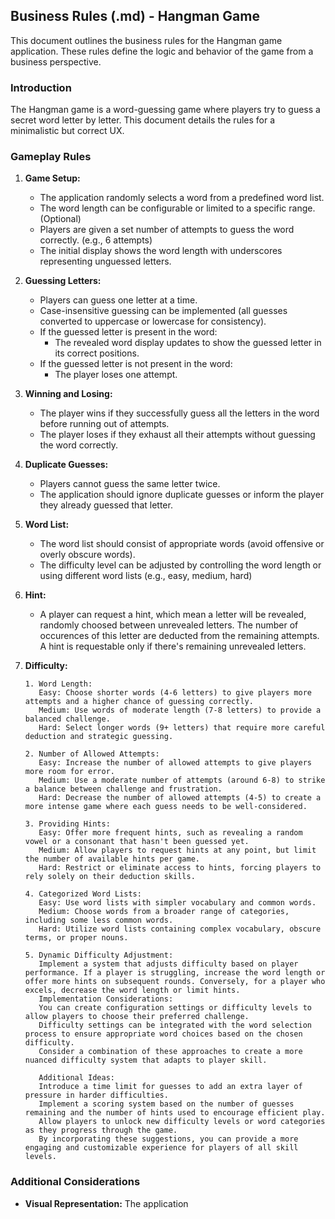 ## Business Rules (.md) - Hangman Game

This document outlines the business rules for the Hangman game application. These rules define the logic and behavior of the game from a business perspective.

### Introduction

The Hangman game is a word-guessing game where players try to guess a secret word letter by letter. 
This document details the rules for a minimalistic but correct UX.

### Gameplay Rules


1. **Game Setup:**
    * The application randomly selects a word from a predefined word list.
    * The word length can be configurable or limited to a specific range. (Optional)
    * Players are given a set number of attempts to guess the word correctly. (e.g., 6 attempts)
    * The initial display shows the word length with underscores representing unguessed letters.
2. **Guessing Letters:**
    * Players can guess one letter at a time.
    * Case-insensitive guessing can be implemented (all guesses converted to uppercase or lowercase for consistency).
    * If the guessed letter is present in the word:
        * The revealed word display updates to show the guessed letter in its correct positions.
    * If the guessed letter is not present in the word:
        * The player loses one attempt.

3. **Winning and Losing:**
    * The player wins if they successfully guess all the letters in the word before running out of attempts.
    * The player loses if they exhaust all their attempts without guessing the word correctly.

4. **Duplicate Guesses:**
    * Players cannot guess the same letter twice.
    * The application should ignore duplicate guesses or inform the player they already guessed that letter.

5. **Word List:**
    * The word list should consist of appropriate words (avoid offensive or overly obscure words).
    * The difficulty level can be adjusted by controlling the word length or using different word lists (e.g., easy, medium, hard)

6. **Hint:**
   *  A player can request a hint, which mean a letter will be revealed, randomly choosed between unrevealed letters. The number of occurences of this letter are deducted from the remaining attempts. 
   A hint is requestable only if there's remaining unrevealed letters.



7. **Difficulty:**
   ```
   1. Word Length:
      Easy: Choose shorter words (4-6 letters) to give players more attempts and a higher chance of guessing correctly.
      Medium: Use words of moderate length (7-8 letters) to provide a balanced challenge.
      Hard: Select longer words (9+ letters) that require more careful deduction and strategic guessing.
   
   2. Number of Allowed Attempts:
      Easy: Increase the number of allowed attempts to give players more room for error.
      Medium: Use a moderate number of attempts (around 6-8) to strike a balance between challenge and frustration.
      Hard: Decrease the number of allowed attempts (4-5) to create a more intense game where each guess needs to be well-considered.
   
   3. Providing Hints:
      Easy: Offer more frequent hints, such as revealing a random vowel or a consonant that hasn't been guessed yet.
      Medium: Allow players to request hints at any point, but limit the number of available hints per game.
      Hard: Restrict or eliminate access to hints, forcing players to rely solely on their deduction skills.

   4. Categorized Word Lists:
      Easy: Use word lists with simpler vocabulary and common words.
      Medium: Choose words from a broader range of categories, including some less common words.
      Hard: Utilize word lists containing complex vocabulary, obscure terms, or proper nouns.

   5. Dynamic Difficulty Adjustment:
      Implement a system that adjusts difficulty based on player performance. If a player is struggling, increase the word length or offer more hints on subsequent rounds. Conversely, for a player who excels, decrease the word length or limit hints.
      Implementation Considerations:
      You can create configuration settings or difficulty levels to allow players to choose their preferred challenge.
      Difficulty settings can be integrated with the word selection process to ensure appropriate word choices based on the chosen difficulty.
      Consider a combination of these approaches to create a more nuanced difficulty system that adapts to player skill.
      
      Additional Ideas:
      Introduce a time limit for guesses to add an extra layer of pressure in harder difficulties.
      Implement a scoring system based on the number of guesses remaining and the number of hints used to encourage efficient play.
      Allow players to unlock new difficulty levels or word categories as they progress through the game.
      By incorporating these suggestions, you can provide a more engaging and customizable experience for players of all skill levels.
   ```

### Additional Considerations

* **Visual Representation:** The application
